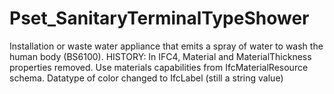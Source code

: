 # Pset_SanitaryTerminalTypeShower

Installation or waste water appliance that emits a spray of water to wash the human body (BS6100). HISTORY: In <!-- end of definition -->IFC4, Material and MaterialThickness properties removed. Use materials capabilities from IfcMaterialResource schema. Datatype of color changed to IfcLabel (still a string value)
